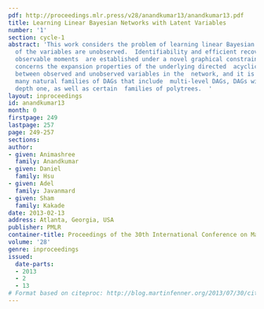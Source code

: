 ```yaml
---
pdf: http://proceedings.mlr.press/v28/anandkumar13/anandkumar13.pdf
title: Learning Linear Bayesian Networks with Latent Variables
number: '1'
section: cycle-1
abstract: 'This work considers the problem of learning linear Bayesian networks when  some
  of the variables are unobserved.  Identifiability and efficient recovery from low-order
  observable moments  are established under a novel graphical constraint.  The constraint
  concerns the expansion properties of the underlying directed  acyclic graph (DAG)
  between observed and unobserved variables in the  network, and it is satisfied by
  many natural families of DAGs that include  multi-level DAGs, DAGs with effective
  depth one, as well as certain  families of polytrees.  '
layout: inproceedings
id: anandkumar13
month: 0
firstpage: 249
lastpage: 257
page: 249-257
sections: 
author:
- given: Animashree
  family: Anandkumar
- given: Daniel
  family: Hsu
- given: Adel
  family: Javanmard
- given: Sham
  family: Kakade
date: 2013-02-13
address: Atlanta, Georgia, USA
publisher: PMLR
container-title: Proceedings of the 30th International Conference on Machine Learning
volume: '28'
genre: inproceedings
issued:
  date-parts:
  - 2013
  - 2
  - 13
# Format based on citeproc: http://blog.martinfenner.org/2013/07/30/citeproc-yaml-for-bibliographies/
---
```

